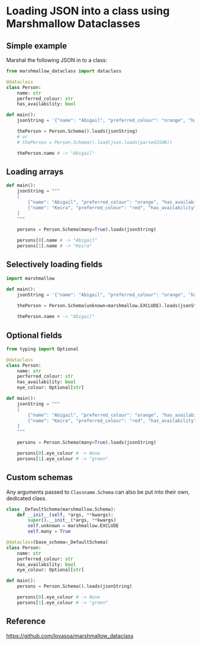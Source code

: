 # Loading JSON into a class using Marshmallow Dataclasses

## Simple example

Marshal the following JSON in to a class:

```python
from marshmallow_dataclass import dataclass

@dataclass
class Person:
    name: str
    perferred_colour: str
    has_availability: bool

def main():
    jsonString = '{"name": "Abigail", "preferred_colour": "orange", "has_availability": true}'

    thePerson = Person.Schema().loads(jsonString)
    # or
    # thePerson = Person.Schema().load(json.loads(parsedJSON))

    thePerson.name # -> "Abigail"
```

## Loading arrays

```python
def main():
    jsonString = """
    [
        {"name": "Abigail", "preferred_colour": "orange", "has_availability": true},
        {"name": "Keira", "preferred_colour": "red", "has_availability": false}
    ]
    """

    persons = Person.Schema(many=True).loads(jsonString)

    persons[0].name # -> "Abigail"
    persons[1].name # -> "Keira"
```

## Selectively loading fields

```python
import marshmallow

def main():
    jsonString = '{"name": "Abigail", "preferred_colour": "orange", "has_availability": true, "height": 172}'

    thePerson = Person.Schema(unknown=marshmallow.EXCLUDE).loads(jsonString)
    
    thePerson.name # -> "Abigail"
```

## Optional fields

```python
from typing import Optional

@dataclass
class Person:
    name: str
    perferred_colour: str
    has_availability: bool
    eye_colour: Optional[str]

def main():
    jsonString = """
    [
        {"name": "Abigail", "preferred_colour": "orange", "has_availability": true},
        {"name": "Keira", "preferred_colour": "red", "has_availability": false, "eye_colour": "green"}
    ]
    """

    persons = Person.Schema(many=True).loads(jsonString)

    persons[0].eye_colour # -> None
    persons[1].eye_colour # -> "green"
```

## Custom schemas

Any arguments passed to `Classname.Schema` can also be put into their own, dedicated class.

```python
class _DefaultSchema(marshmallow.Schema):
    def __init__(self, *args, **kwargs):
        super().__init__(*args, **kwargs)
        self.unknown = marshmallow.EXCLUDE
        self.many = True

@dataclass(base_schema=_DefaultSchema)
class Person:
    name: str
    perferred_colour: str
    has_availability: bool
    eye_colour: Optional[str]

def main():
    persons = Person.Schema().loads(jsonString)

    persons[0].eye_colour # -> None
    persons[1].eye_colour # -> "green"
```

## Reference

https://github.com/lovasoa/marshmallow_dataclass

